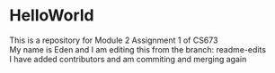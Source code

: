 # HelloWorld
This is a repository for Module 2 Assignment 1 of CS673 <br/>
My name is Eden and I am editing this from the branch: readme-edits <br/>
I have added contributors and am commiting and merging again
